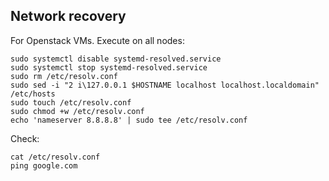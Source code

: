## Network recovery

For Openstack VMs. Execute on all nodes:

```ShellSession
sudo systemctl disable systemd-resolved.service
sudo systemctl stop systemd-resolved.service
sudo rm /etc/resolv.conf
sudo sed -i "2 i\127.0.0.1 $HOSTNAME localhost localhost.localdomain" /etc/hosts
sudo touch /etc/resolv.conf
sudo chmod +w /etc/resolv.conf
echo 'nameserver 8.8.8.8' | sudo tee /etc/resolv.conf
```

Check:

```ShellSession
cat /etc/resolv.conf
ping google.com
```
